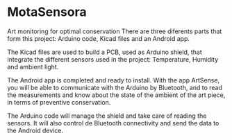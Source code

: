 # MotaSensora
Art monitoring for optimal conservation
There are three diferents parts that form this project: Arduino code, Kicad files and an Android app.

The Kicad files are used to build a PCB, used as Arduino shield, that integrate the different sensors used in the project: 
Temperature, Humidity and ambient light.  

The Android app is completed and ready to install. With the app ArtSense, you will be able to communicate with the Arduino by 
Bluetooth, and to read the measurements and know about the state of the ambient of the art piece, in terms of preventive conservation.

The Arduino code will manage the shield and take care of reading the sensors. It will also control de Bluetooth connectivity and send
the data to the Android device.
